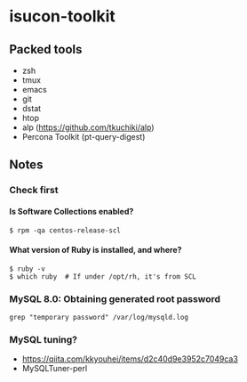 isucon-toolkit
==============

## Packed tools
- zsh
- tmux
- emacs
- git
- dstat
- htop
- alp (https://github.com/tkuchiki/alp)
- Percona Toolkit (pt-query-digest)

## Notes
### Check first
#### Is Software Collections enabled?
```
$ rpm -qa centos-release-scl
```

#### What version of Ruby is installed, and where?
```
$ ruby -v
$ which ruby  # If under /opt/rh, it's from SCL
```

### MySQL 8.0: Obtaining generated root password
```
grep "temporary password" /var/log/mysqld.log
```

### MySQL tuning?
- https://qiita.com/kkyouhei/items/d2c40d9e3952c7049ca3
- MySQLTuner-perl
